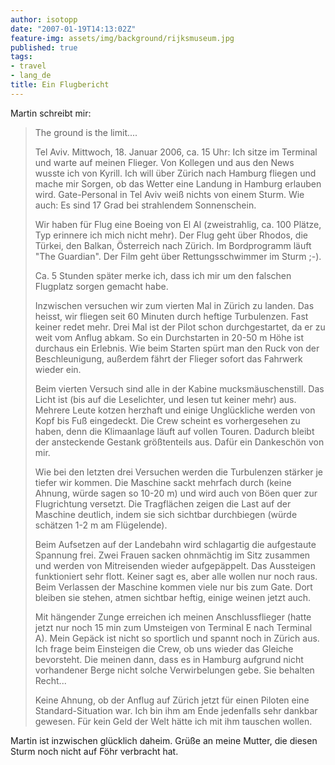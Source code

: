 ```yaml
---
author: isotopp
date: "2007-01-19T14:13:02Z"
feature-img: assets/img/background/rijksmuseum.jpg
published: true
tags:
- travel
- lang_de
title: Ein Flugbericht
---
```


Martin schreibt mir:

> The ground is the limit....
>
> Tel Aviv. Mittwoch, 18. Januar 2006, ca. 15 Uhr: 
> Ich sitze im Terminal und warte auf meinen Flieger. 
> Von Kollegen und aus den News wusste ich von Kyrill. 
> Ich will über Zürich nach Hamburg fliegen und mache mir Sorgen, ob das Wetter eine Landung in Hamburg erlauben wird.
> Gate-Personal in Tel Aviv weiß nichts von einem Sturm. 
> Wie auch: Es sind 17 Grad bei strahlendem Sonnenschein.
>
> Wir haben für Flug eine Boeing von El Al (zweistrahlig, ca. 100 Plätze, Typ erinnere ich mich nicht mehr).
> Der Flug geht über Rhodos, die Türkei, den Balkan, Österreich nach Zürich. 
> Im Bordprogramm läuft "The Guardian". 
> Der Film geht über Rettungsschwimmer im Sturm ;-).
>
> Ca. 5 Stunden später merke ich, dass ich mir um den falschen Flugplatz sorgen gemacht habe.
>
> Inzwischen versuchen wir zum vierten Mal in Zürich zu landen. 
> Das heisst, wir fliegen seit 60 Minuten durch heftige Turbulenzen.
> Fast keiner redet mehr.
> Drei Mal ist der Pilot schon durchgestartet, da er zu weit vom Anflug abkam.
> So ein Durchstarten in 20-50 m Höhe ist durchaus ein Erlebnis. 
> Wie beim Starten spürt man den Ruck von der Beschleunigung, außerdem fährt der Flieger sofort das Fahrwerk wieder ein.
>
> Beim vierten Versuch sind alle in der Kabine mucksmäuschenstill. 
> Das Licht ist (bis auf die Leselichter, und lesen tut keiner mehr) aus. 
> Mehrere Leute kotzen herzhaft und einige Unglückliche werden von Kopf bis Fuß eingedeckt.
> Die Crew scheint es vorhergesehen zu haben, denn die Klimaanlage läuft auf vollen Touren.
> Dadurch bleibt der ansteckende Gestank größtenteils aus. 
> Dafür ein Dankeschön von mir.
>
> Wie bei den letzten drei Versuchen werden die Turbulenzen stärker je tiefer wir kommen. 
> Die Maschine sackt mehrfach durch (keine Ahnung, würde sagen so 10-20 m) und wird auch von Böen quer zur Flugrichtung versetzt.
> Die Tragflächen zeigen die Last auf der Maschine deutlich, indem sie sich sichtbar durchbiegen (würde schätzen 1-2 m am Flügelende).
>
> Beim Aufsetzen auf der Landebahn wird schlagartig die aufgestaute Spannung frei. 
> Zwei Frauen sacken ohnmächtig im Sitz zusammen und werden von Mitreisenden wieder aufgepäppelt. 
> Das Aussteigen funktioniert sehr flott. 
> Keiner sagt es, aber alle wollen nur noch raus.
> Beim Verlassen der Maschine kommen viele nur bis zum Gate.
> Dort bleiben sie stehen, atmen sichtbar heftig, einige weinen jetzt auch.
>
> Mit hängender Zunge erreichen ich meinen Anschlussflieger (hatte jetzt nur noch 15 min zum Umsteigen von Terminal E nach Terminal A).
> Mein Gepäck ist nicht so sportlich und spannt noch in Zürich aus.
> Ich frage beim Einsteigen die Crew, ob uns wieder das Gleiche bevorsteht.
> Die meinen dann, dass es in Hamburg aufgrund nicht vorhandener Berge nicht solche Verwirbelungen gebe.
> Sie behalten Recht...
>
> Keine Ahnung, ob der Anflug auf Zürich jetzt für einen Piloten eine Standard-Situation war. 
> Ich bin ihm am Ende jedenfalls sehr dankbar gewesen. 
> Für kein Geld der Welt hätte ich mit ihm tauschen wollen. 

Martin ist inzwischen glücklich daheim. 
Grüße an meine Mutter, die diesen Sturm noch nicht auf Föhr verbracht hat.
